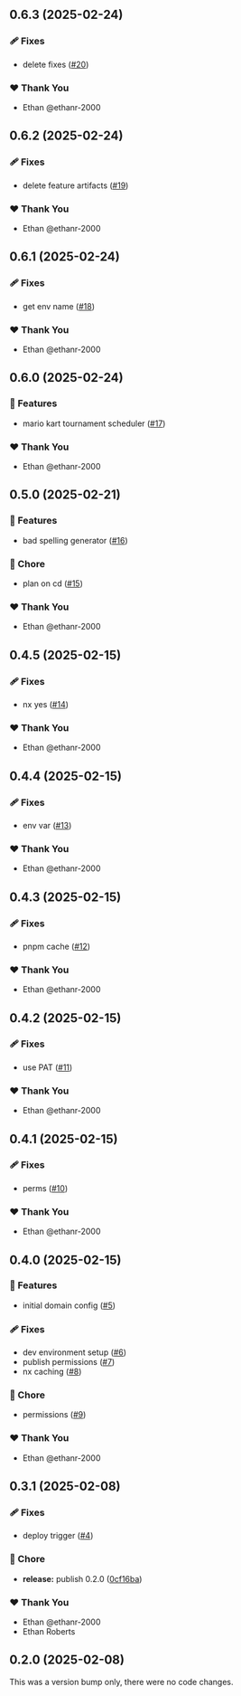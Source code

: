 ## 0.6.3 (2025-02-24)

### 🩹 Fixes

- delete fixes ([#20](https://github.com/ethanr-2000/ethanr.co.uk/pull/20))

### ❤️ Thank You

- Ethan @ethanr-2000

## 0.6.2 (2025-02-24)

### 🩹 Fixes

- delete feature artifacts ([#19](https://github.com/ethanr-2000/ethanr.co.uk/pull/19))

### ❤️ Thank You

- Ethan @ethanr-2000

## 0.6.1 (2025-02-24)

### 🩹 Fixes

- get env name ([#18](https://github.com/ethanr-2000/ethanr.co.uk/pull/18))

### ❤️ Thank You

- Ethan @ethanr-2000

## 0.6.0 (2025-02-24)

### 🚀 Features

- mario kart tournament scheduler ([#17](https://github.com/ethanr-2000/ethanr.co.uk/pull/17))

### ❤️ Thank You

- Ethan @ethanr-2000

## 0.5.0 (2025-02-21)

### 🚀 Features

- bad spelling generator ([#16](https://github.com/ethanr-2000/ethanr.co.uk/pull/16))

### 🏡 Chore

- plan on cd ([#15](https://github.com/ethanr-2000/ethanr.co.uk/pull/15))

### ❤️ Thank You

- Ethan @ethanr-2000

## 0.4.5 (2025-02-15)

### 🩹 Fixes

- nx yes ([#14](https://github.com/ethanr-2000/ethanr.co.uk/pull/14))

### ❤️ Thank You

- Ethan @ethanr-2000

## 0.4.4 (2025-02-15)

### 🩹 Fixes

- env var ([#13](https://github.com/ethanr-2000/ethanr.co.uk/pull/13))

### ❤️ Thank You

- Ethan @ethanr-2000

## 0.4.3 (2025-02-15)

### 🩹 Fixes

- pnpm cache ([#12](https://github.com/ethanr-2000/ethanr.co.uk/pull/12))

### ❤️ Thank You

- Ethan @ethanr-2000

## 0.4.2 (2025-02-15)

### 🩹 Fixes

- use PAT ([#11](https://github.com/ethanr-2000/ethanr.co.uk/pull/11))

### ❤️ Thank You

- Ethan @ethanr-2000

## 0.4.1 (2025-02-15)

### 🩹 Fixes

- perms ([#10](https://github.com/ethanr-2000/ethanr.co.uk/pull/10))

### ❤️ Thank You

- Ethan @ethanr-2000

## 0.4.0 (2025-02-15)

### 🚀 Features

- initial domain config ([#5](https://github.com/ethanr-2000/ethanr.co.uk/pull/5))

### 🩹 Fixes

- dev environment setup ([#6](https://github.com/ethanr-2000/ethanr.co.uk/pull/6))
- publish permissions ([#7](https://github.com/ethanr-2000/ethanr.co.uk/pull/7))
- nx caching ([#8](https://github.com/ethanr-2000/ethanr.co.uk/pull/8))

### 🏡 Chore

- permissions ([#9](https://github.com/ethanr-2000/ethanr.co.uk/pull/9))

### ❤️ Thank You

- Ethan @ethanr-2000

## 0.3.1 (2025-02-08)

### 🩹 Fixes

- deploy trigger ([#4](https://github.com/ethanr-2000/ethanr.co.uk/pull/4))

### 🏡 Chore

- **release:** publish 0.2.0 ([0cf16ba](https://github.com/ethanr-2000/ethanr.co.uk/commit/0cf16ba))

### ❤️ Thank You

- Ethan @ethanr-2000
- Ethan Roberts

## 0.2.0 (2025-02-08)

This was a version bump only, there were no code changes.